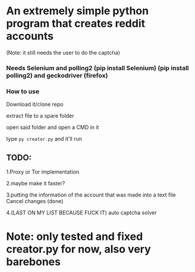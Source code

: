
# An extremely simple python program that creates reddit accounts
(Note: it still needs the user to do the captcha)
### Needs Selenium and polling2 (pip install Selenium) (pip install polling2) and geckodriver (firefox)
### How to use

Download it/clone repo

extract file to a spare folder

open said folder and open a CMD in it

type ```py creator.py``` and it'll run

## TODO:

1.Proxy or Tor implementation

2.maybe make it faster?

3.putting the information of the account that was made into a text file Cancel changes (done)

4.(LAST ON MY LIST BECAUSE FUCK IT) auto captcha solver




# Note: only tested and fixed creator.py for now, also very barebones
